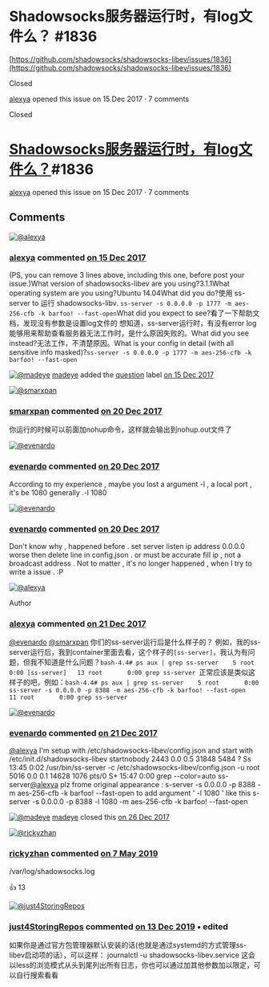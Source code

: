 # Shadowsocks服务器运行时，有log文件么？ #1836



[https://github.com/shadowsocks/shadowsocks-libev/issues/1836](https://github.com/shadowsocks/shadowsocks-libev/issues/1836)

 Closed

[alexya](https://github.com/alexya) opened this issue on 15 Dec 2017 · 7 comments

 Closed

# [Shadowsocks服务器运行时，有log文件么？](https://github.com/shadowsocks/shadowsocks-libev/issues/1836#)#1836

[alexya](https://github.com/alexya) opened this issue on 15 Dec 2017 · 7 comments

## Comments

[![@alexya](https://avatars.githubusercontent.com/u/2831220?s=88&u=0ecc7d8720e431374b9f99db4c6e3a41872f9174&v=4)](https://github.com/alexya)



### **[alexya](https://github.com/alexya)** commented [on 15 Dec 2017](https://github.com/shadowsocks/shadowsocks-libev/issues/1836#issue-282366220)

(PS, you can remove 3 lines above, including this one, before post your issue.)What version of shadowsocks-libev are you using?3.1.1What operating system are you using?Ubuntu 14.04What did you do?使用 ss-server to 运行 shadowsocks-libv. `ss-server -s 0.0.0.0 -p 1777 -m aes-256-cfb -k barfoo! --fast-open`What did you expect to see?看了一下帮助文档，发现没有参数是设置log文件的 想知道，ss-server运行时，有没有error log能够用来帮助查看服务器无法工作时，是什么原因失败的。What did you see instead?无法工作，不清楚原因。What is your config in detail (with all sensitive info masked)?`ss-server -s 0.0.0.0 -p 1777 -m aes-256-cfb -k barfoo! --fast-open`



[![@madeye](https://avatars.githubusercontent.com/u/627917?s=60&v=4)](https://github.com/madeye) [madeye](https://github.com/madeye) added the [question](https://github.com/shadowsocks/shadowsocks-libev/labels/question) label [on 15 Dec 2017](https://github.com/shadowsocks/shadowsocks-libev/issues/1836#event-1389257844)

[![@smarxpan](https://avatars.githubusercontent.com/u/11388498?s=88&u=b866268d57c1a78cbf9d40b314f95b4a1dc04a1e&v=4)](https://github.com/smarxpan)



### **[smarxpan](https://github.com/smarxpan)** commented [on 20 Dec 2017](https://github.com/shadowsocks/shadowsocks-libev/issues/1836#issuecomment-352997702)

你运行的时候可以前面加nohup命令，这样就会输出到nohup.out文件了

[![@evenardo](https://avatars.githubusercontent.com/u/20626333?s=88&u=8041acaf7ab373fdf5d9ef34fb1c6764695ade4a&v=4)](https://github.com/evenardo)



### **[evenardo](https://github.com/evenardo)** commented [on 20 Dec 2017](https://github.com/shadowsocks/shadowsocks-libev/issues/1836#issuecomment-353017137)

According to my experience , maybe you lost a argument -l , a local port , it's be 1080 generally .-l 1080

[![@evenardo](https://avatars.githubusercontent.com/u/20626333?s=88&u=8041acaf7ab373fdf5d9ef34fb1c6764695ade4a&v=4)](https://github.com/evenardo)



### **[evenardo](https://github.com/evenardo)** commented [on 20 Dec 2017](https://github.com/shadowsocks/shadowsocks-libev/issues/1836#issuecomment-353019313)

Don't know why , happened before . set server listen ip address 0.0.0.0 worse then delete line in config.json . or must be accurate fill ip , not a broadcast address . Not to matter , it's no longer happened , when I try to write a issue . :P

[![@alexya](https://avatars.githubusercontent.com/u/2831220?s=88&u=0ecc7d8720e431374b9f99db4c6e3a41872f9174&v=4)](https://github.com/alexya)



Author

### **[alexya](https://github.com/alexya)** commented [on 21 Dec 2017](https://github.com/shadowsocks/shadowsocks-libev/issues/1836#issuecomment-353309973)

[@evenardo](https://github.com/evenardo) [@smarxpan](https://github.com/smarxpan) 你们的ss-server运行后是什么样子的？ 例如，我的ss-server运行后，我到container里面去看，这个样子的`[ss-server]`，我认为有问题，但我不知道是什么问题？`bash-4.4# ps aux | grep ss-server    5 root       0:00 [ss-server]   13 root       0:00 grep ss-server `正常应该是类似这样子的吧，例如：`bash-4.4# ps aux | grep ss-server    5 root       0:00 ss-server -s 0.0.0.0 -p 8388 -m aes-256-cfb -k barfoo! --fast-open   11 root       0:00 grep ss-server `

[![@evenardo](https://avatars.githubusercontent.com/u/20626333?s=88&u=8041acaf7ab373fdf5d9ef34fb1c6764695ade4a&v=4)](https://github.com/evenardo)



### **[evenardo](https://github.com/evenardo)** commented [on 21 Dec 2017](https://github.com/shadowsocks/shadowsocks-libev/issues/1836#issuecomment-353386097)

[@alexya](https://github.com/alexya) I'm setup with /etc/shadowsocks-libev/config.json and start with /etc/init.d/shadowsocks-libev startnobody 2443 0.0 0.5 31848 5484 ? Ss 13:45 0:02 /usr/bin/ss-server -c /etc/shadowsocks-libev/config.json -u root 5016 0.0 0.1 14628 1076 pts/0 S+ 15:47 0:00 grep --color=auto ss-server[@alexya](https://github.com/alexya) plz frome original appearance : s-server -s 0.0.0.0 -p 8388 -m aes-256-cfb -k barfoo! --fast-open to add argument ' -l 1080 ' like this s-server -s 0.0.0.0 -p 8388 -l 1080 -m aes-256-cfb -k barfoo! --fast-open



[![@madeye](https://avatars.githubusercontent.com/u/627917?s=60&v=4)](https://github.com/madeye) [madeye](https://github.com/madeye) closed this [on 26 Dec 2017](https://github.com/shadowsocks/shadowsocks-libev/issues/1836#event-1401663434)

[![@rickyzhan](https://avatars.githubusercontent.com/u/15228224?s=88&u=1220589d268de65d86a0c8ec9d14cb501cf9a61c&v=4)](https://github.com/rickyzhan)



### **[rickyzhan](https://github.com/rickyzhan)** commented [on 7 May 2019](https://github.com/shadowsocks/shadowsocks-libev/issues/1836#issuecomment-490072010)

/var/log/shadowsocks.log

👍 13

[![@just4StoringRepos](https://avatars.githubusercontent.com/u/16283511?s=88&v=4)](https://github.com/just4StoringRepos)



### **[just4StoringRepos](https://github.com/just4StoringRepos)** commented [on 13 Dec 2019](https://github.com/shadowsocks/shadowsocks-libev/issues/1836#issuecomment-565118882) • edited 

如果你是通过官方包管理器默认安装的话(也就是通过systemd的方式管理ss-libev启动项的话），可以这样： journalctl -u shadowsocks-libev.service 这会以less的浏览模式从头到尾列出所有日志，你也可以通过加其他参数加以限定，可以自行搜索看看